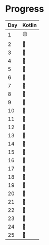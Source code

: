 # Progress

| Day | Kotlin |
|:-|:-|
| 1 | :yellow_circle: |
| 2 | :red_circle: |
| 3 | :red_circle: |
| 4 | :red_circle: |
| 5 | :red_circle: |
| 6 | :red_circle: |
| 7 | :red_circle: |
| 8 | :red_circle: |
| 9 | :red_circle: |
| 10 | :red_circle: |
| 11 | :red_circle: |
| 12 | :red_circle: |
| 13 | :red_circle: |
| 14 | :red_circle: |
| 15 | :red_circle: |
| 16 | :red_circle: |
| 17 | :red_circle: |
| 18 | :red_circle: |
| 19 | :red_circle: |
| 20 | :red_circle: |
| 21 | :red_circle: |
| 22 | :red_circle: |
| 23 | :red_circle: |
| 24 | :red_circle: |
| 25 | :red_circle: |

